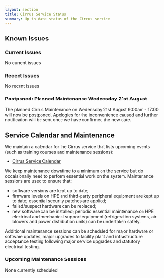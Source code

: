 ```yaml
---
layout: section
title: Cirrus Service Status
summary: Up to date status of the Cirrus service
---
```


## Known Issues

### Current Issues

No current issues

### Recent Issues

No recent issues 

### Postponed: Planned Maintenance Wednesday 21st August

The planned Cirrus Maintenance on Wedensday 21st August  9:00am - 17:00  will now be postponed.
Apologies for the inconvenience caused and further notification will be sent once we have confirmed the new date. 

## Service Calendar and Maintenance

We maintain a calendar for the Cirrus service that lists upcoming events (such
as training courses and maintenance sessions):

- [Cirrus Service Calendar](calendar.html)

We keep maintenance downtime to a minimum on the service but do occaisionally
need to perform essential work on the system. Maintenance sessions are used to 
ensure that:

* software versions are kept up to date;
* firmware levels on HPE and third-party peripheral equipment are kept up to date;
essential security patches are applied;
* failed/suspect hardware can be replaced;
* new software can be installed;
periodic essential maintenance on HPE electrical and mechanical support equipment (refrigeration systems, air blowers and power distribution units) can be undertaken safely.

Additional maintenance sessions can be scheduled for major hardware or software updates; major upgrades to facility plant and infrastructure; acceptance testing following major service upgrades and statutory electrical testing.

### Upcoming Maintenance Sessions

None currently scheduled




